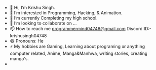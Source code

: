 - 👋 Hi, I’m Krishu Singh.
- 👀 I’m interested in Programming, Hacking, & Animation.
- 🌱 I’m currently Completing my high school.
- 💞️ I’m looking to collaborate on ...
- 📫 How to reach me programmermind04748@gmail.com   Discord ID:-  krishusingh04748
- 😄 Pronouns: He
- ⚡ My hobbies are  Gaming, Learning about programing or anything computer related, Anime, Manga&Manhwa, writing stories, creating manga's.
- 
<!---
adarshkrishu/adarshkrishu is a ✨ special ✨ repository because its `README.md` (this file) appears on your GitHub profile.
You can click the Preview link to take a look at your changes.
--->
